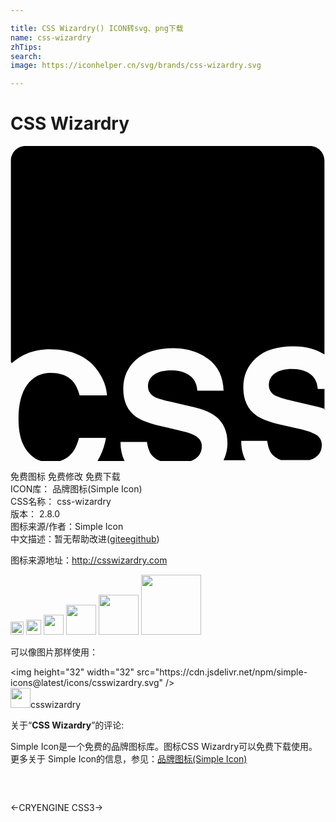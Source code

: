 ```yaml
---

title: CSS Wizardry() ICON转svg、png下载
name: css-wizardry
zhTips: 
search: 
image: https://iconhelper.cn/svg/brands/css-wizardry.svg

---
```


# CSS Wizardry  <small style="font-size: 60%;font-weight: 100"></small>

<div id="svg" class="svg-wrap">
<svg role="img" viewBox="0 0 24 24" xmlns="http://www.w3.org/2000/svg"><title>CSS Wizardry icon</title><path d="M.03 16.428V1.118C.03.5.53 0 1.147 0H22.8c.624 0 1.12.5 1.12 1.12v14.76c-.67-.41-1.46-.616-2.357-.616-1.254 0-2.205.3-2.854.896-.65.598-.97 1.328-.97 2.225 0 .97.33 1.69 1 2.15.39.285 1.11.54 2.14.762l1.05.24c.63.133 1.07.3 1.36.46.28.183.43.437.43.765 0 .566-.29.955-.87 1.148l-.03.016h-2.21c-.287-.104-.51-.254-.69-.45-.18-.224-.3-.55-.36-1.013h-1.98c0 .566.103 1.045.33 1.48h-1.68c.19-.39.3-.823.3-1.317 0-.88-.3-1.55-.886-2.016-.374-.297-.94-.535-1.688-.717l-1.72-.402c-.66-.14-1.09-.28-1.3-.4-.31-.18-.46-.45-.46-.79 0-.38.16-.68.47-.89.33-.21.75-.31 1.29-.31.49 0 .88.09 1.21.26.494.256.75.69.79 1.287h2c-.03-1.046-.415-1.853-1.15-2.404-.744-.55-1.625-.835-2.67-.835-1.255 0-2.195.3-2.853.88-.64.583-.97 1.33-.97 2.21 0 .97.33 1.688 1 2.15.402.27 1.12.523 2.15.76l1.045.24c.61.135 1.06.285 1.36.465.28.18.43.43.43.76 0 .57-.3.94-.88 1.15h-2.24c-.284-.106-.52-.256-.69-.465-.18-.22-.31-.564-.37-1.014H8.38c0 .558.105 1.05.32 1.48H6.61c.33-.52.553-1.12.663-1.79H5.22c-.14.51-.312.898-.525 1.15-.26.33-.6.54-1.02.645H2.448c-.45-.105-.837-.358-1.15-.76-.464-.558-.688-1.394-.688-2.5 0-1.12.23-1.97.66-2.58.45-.613 1.03-.91 1.79-.91.75 0 1.3.21 1.69.644.21.24.39.6.52 1.076h2.08c-.03-.618-.26-1.24-.686-1.86-.772-1.1-1.994-1.65-3.664-1.65-1.16 0-2.134.36-2.91 1.06l-.05-.11zm23.894 3.636V18.51h-.516c-.035-.597-.3-1.022-.783-1.274-.313-.164-.717-.248-1.193-.248-.54 0-.955.11-1.27.322-.312.215-.478.518-.478.902 0 .355.166.62.477.795.22.105.65.254 1.31.404l1.72.41c.3.06.56.15.8.23l-.05.03z"/></svg>
</div>
<detail full-name='css-wizardry'></detail>

<div class="detail-page">
<p>
<span><span class="badge-success badge">免费图标</span> <span class="badge-success badge">免费修改</span>  <span class="badge-success badge">免费下载</span> </span>
<br/>
<span>
ICON库：
<span class="badge-secondary badge">品牌图标(Simple Icon)</span> 
</span>
<br/>
<span>
CSS名称：
<span class="badge-secondary badge">css-wizardry</span> 
</span>

<br/>
<span>
版本：
<span class="badge-secondary badge">2.8.0</span> 
</span>
<br/>
<span>图标来源/作者：<span class="badge-light badge">Simple Icon</span></span> 
<br/>
<span class="zh-detail">中文描述：暂无<span class="help-link"><span>帮助改进</span>(<a href="https://gitee.com/liuwave/icon-helper/edit/master/json/brands/css-wizardry.json" target="_blank" rel="noopener noreferrer">gitee</a><a href="https://github.com/liuwave/icon-helper/edit/master/json/brands/css-wizardry.json" target="_blank" rel="noopener noreferrer">github</a></span>)</span><br/>
</p>
</div><div class="description description alert alert-light"><p>图标来源地址：<a href="http://csswizardry.com" target="_blank" rel="noopener noreferrer">http://csswizardry.com</a></p></div>
<div class="alert alert-dark">
<img height="21" width="21" src="https://cdn.jsdelivr.net/npm/simple-icons@latest/icons/csswizardry.svg" />
<img height="24" width="24" src="https://cdn.jsdelivr.net/npm/simple-icons@latest/icons/csswizardry.svg" />
<img height="32" width="32" src="https://cdn.jsdelivr.net/npm/simple-icons@latest/icons/csswizardry.svg" />
<img height="48" width="48" src="https://cdn.jsdelivr.net/npm/simple-icons@latest/icons/csswizardry.svg" />
<img height="64" width="64" src="https://cdn.jsdelivr.net/npm/simple-icons@latest/icons/csswizardry.svg" />
<img height="96" width="96" src="https://cdn.jsdelivr.net/npm/simple-icons@latest/icons/csswizardry.svg" />

</div>
<div>
  <p>可以像图片那样使用：    
  </p>
  <div class="alert alert-primary" style="font-size: 14px">
    &lt;img height="32" width="32" src="https://cdn.jsdelivr.net/npm/simple-icons@latest/icons/csswizardry.svg" /&gt;
    <copy-btn content='<img height="32" width="32" src="https://cdn.jsdelivr.net/npm/simple-icons@latest/icons/csswizardry.svg" />'></copy-btn>
  </div>
  <div class="alert alert-secondary">
    <img height="32" width="32" src="https://cdn.jsdelivr.net/npm/simple-icons@latest/icons/csswizardry.svg" />csswizardry
    <copy-btn content="csswizardry" btn-title="复制图标名称"></copy-btn>
  </div>
</div>
<div class="icon-detail__container">
<p>关于“<b>CSS Wizardry</b>”的评论:</p>
</div>
<Vssue title="关于“CSS Wizardry”的评论" />
<div><p>Simple Icon是一个免费的品牌图标库。图标CSS Wizardry可以免费下载使用。更多关于  Simple Icon的信息，参见：<a target="_blank" href="https://iconhelper.cn/brands.html">品牌图标(Simple Icon)</a>
</p></div>


<div style="padding:2rem 0 " class="page-nav"><p class="inner"><span class="prev">←<router-link to="/icon/cryengine.html">CRYENGINE</router-link></span> <span class="next"><router-link to="/icon/css3.html">CSS3</router-link>→</span></p></div>
